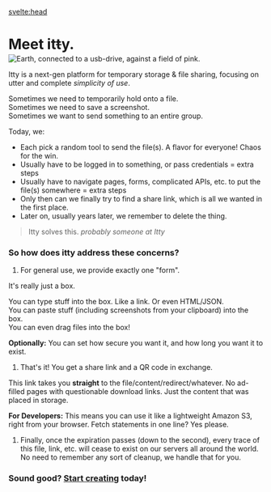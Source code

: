 <script>
  import earth from '$lib/assets/itty-usb-earth.jpg'
  import { pageTitle } from '~/utils/pageTitle'

  // let { quote } = data
</script>

<!-- HEAD -->
<svelte:head>
  <title>{pageTitle('a flashdrive for Planet Earth')}</title>
  <meta name="description" content="Itty is a next-gen platform for temporary storage & file sharing, focusing on utter and complete simplicity of use." />
</svelte:head>

<main>

# Meet <span class="accent">it<strike>t</strike>y</span>.

<figure id="earth" class="float-right">
  <img src={earth} class="right" alt="Earth, connected to a usb-drive, against a field of pink." />
</figure>

Itty is a next-gen platform for temporary storage & file sharing, focusing on utter and complete _simplicity of use_.


Sometimes we need to temporarily hold onto a file.  
Sometimes we need to save a screenshot.  
Sometimes we want to send something to an entire group.  

Today, we:

- Each pick a random tool to send the file(s).  A flavor for everyone!  Chaos for the win.
- Usually have to be logged in to something, or pass credentials = extra steps
- Usually have to navigate pages, forms, complicated APIs, etc. to put the file(s) somewhere = extra steps
- Only then can we finally try to find a share link, which is all we wanted in the first place.
- Later on, usually years later, we remember to delete the thing.

> Itty solves this. 
<cite>probably someone at Itty</cite>

### So how does itty address these concerns?

1. For general use, we provide exactly one "form".

  It's really just a box.

  You can type stuff into the box.  Like a link.  Or even HTML/JSON.  
  You can paste stuff (including screenshots from your clipboard) into the box.  
  You can even drag files into the box!

  **Optionally:** You can set how secure you want it, and how long you want it to exist.

1. That's it!  You get a share link and a QR code in exchange.  

  This link takes you **straight** to the file/content/redirect/whatever.  No ad-filled pages with questionable download links.  Just the content that was placed in storage.  

  **For Developers:** This means you can use it like a lightweight Amazon S3, right from your browser.  Fetch statements in one line?  Yes please.

1. Finally, once the expiration passes (down to the second), every trace of this file, link, etc. will cease to exist 
  on our servers all around the world.  No need to remember any sort of cleanup, we handle that for you.

### Sound good? <a href="/create">Start creating</a> today!
</main>

<!-- STYLES -->
<style lang="scss">
  #earth {
    max-width: clamp(15em, 70vw, 40em);
    margin-right: -5em;
    margin-left: 0;
    margin-bottom: 0;
    margin-top: -1rem;

    img {
      z-index: -1;
    }
  }

  @media screen and (max-width: 35em) {
    main {
      margin-top: 27em;
      margin-top: 93vw;
    }

    #earth {
      position: absolute;
      max-width: inherit;
      left: -3em;
      right: -21em;
      top: 0;
      z-index: -1;
      opacity: 0.95;

      img {
        /* filter: contrast(110%); */
      }
    }
  }

  @media (prefers-color-scheme: dark) {
    main {
      margin-top: 0;
    }

    #earth {
      display: none;

      /* img {
        filter: invert(0.94) hue-rotate(180deg) saturate(200%) brightness(0.85);
      } */
    }
  }
</style>
